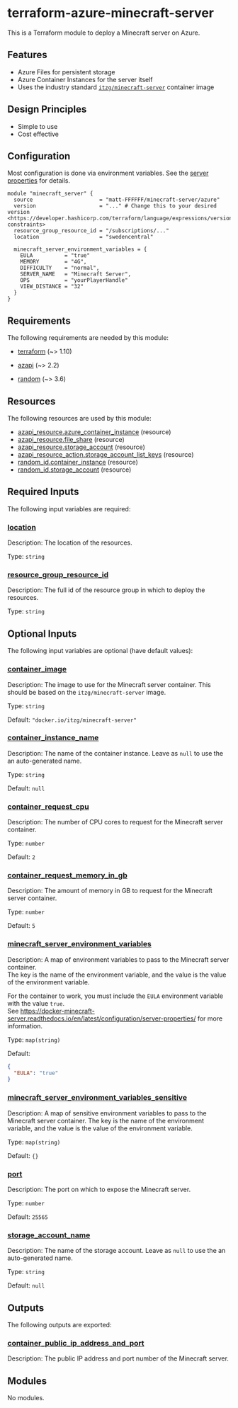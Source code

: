 <!-- BEGIN_TF_DOCS -->
# terraform-azure-minecraft-server

This is a Terraform module to deploy a Minecraft server on Azure.

## Features

- Azure Files for persistent storage
- Azure Container Instances for the server itself
- Uses the industry standard [`itzg/minecraft-server`](<https://docker-minecraft-server.readthedocs.io/en/latest/>) container image

## Design Principles

- Simple to use
- Cost effective

## Configuration

Most configuration is done via environment variables. See the [server properties](https://docker-minecraft-server.readthedocs.io/en/latest/configuration/server-properties/) for details.

```hcl
module "minecraft_server" {
  source                     = "matt-FFFFFF/minecraft-server/azure"
  version                    = "..." # Change this to your desired version <https://developer.hashicorp.com/terraform/language/expressions/version-constraints>
  resource_group_resource_id = "/subscriptions/..."
  location                   = "swedencentral"

  minecraft_server_environment_variables = {
    EULA          = "true"
    MEMORY        = "4G",
    DIFFICULTY    = "normal",
    SERVER_NAME   = "Minecraft Server",
    OPS           = "yourPlayerHandle"
    VIEW_DISTANCE = "32"
  }
}
```

<!-- markdownlint-disable MD033 -->
## Requirements

The following requirements are needed by this module:

- <a name="requirement_terraform"></a> [terraform](#requirement\_terraform) (~> 1.10)

- <a name="requirement_azapi"></a> [azapi](#requirement\_azapi) (~> 2.2)

- <a name="requirement_random"></a> [random](#requirement\_random) (~> 3.6)

## Resources

The following resources are used by this module:

- [azapi_resource.azure_container_instance](https://registry.terraform.io/providers/Azure/azapi/latest/docs/resources/resource) (resource)
- [azapi_resource.file_share](https://registry.terraform.io/providers/Azure/azapi/latest/docs/resources/resource) (resource)
- [azapi_resource.storage_account](https://registry.terraform.io/providers/Azure/azapi/latest/docs/resources/resource) (resource)
- [azapi_resource_action.storage_account_list_keys](https://registry.terraform.io/providers/Azure/azapi/latest/docs/resources/resource_action) (resource)
- [random_id.container_instance](https://registry.terraform.io/providers/hashicorp/random/latest/docs/resources/id) (resource)
- [random_id.storage_account](https://registry.terraform.io/providers/hashicorp/random/latest/docs/resources/id) (resource)

<!-- markdownlint-disable MD013 -->
## Required Inputs

The following input variables are required:

### <a name="input_location"></a> [location](#input\_location)

Description: The location of the resources.

Type: `string`

### <a name="input_resource_group_resource_id"></a> [resource\_group\_resource\_id](#input\_resource\_group\_resource\_id)

Description: The full id of the resource group in which to deploy the resources.

Type: `string`

## Optional Inputs

The following input variables are optional (have default values):

### <a name="input_container_image"></a> [container\_image](#input\_container\_image)

Description: The image to use for the Minecraft server container. This should be based on the `itzg/minecraft-server` image.

Type: `string`

Default: `"docker.io/itzg/minecraft-server"`

### <a name="input_container_instance_name"></a> [container\_instance\_name](#input\_container\_instance\_name)

Description: The name of the container instance. Leave as `null` to use the an auto-generated name.

Type: `string`

Default: `null`

### <a name="input_container_request_cpu"></a> [container\_request\_cpu](#input\_container\_request\_cpu)

Description: The number of CPU cores to request for the Minecraft server container.

Type: `number`

Default: `2`

### <a name="input_container_request_memory_in_gb"></a> [container\_request\_memory\_in\_gb](#input\_container\_request\_memory\_in\_gb)

Description: The amount of memory in GB to request for the Minecraft server container.

Type: `number`

Default: `5`

### <a name="input_minecraft_server_environment_variables"></a> [minecraft\_server\_environment\_variables](#input\_minecraft\_server\_environment\_variables)

Description: A map of environment variables to pass to the Minecraft server container.  
The key is the name of the environment variable, and the value is the value of the environment variable.

For the container to work, you must include the `EULA` environment variable with the value `true`.  
See <https://docker-minecraft-server.readthedocs.io/en/latest/configuration/server-properties/> for more information.

Type: `map(string)`

Default:

```json
{
  "EULA": "true"
}
```

### <a name="input_minecraft_server_environment_variables_sensitive"></a> [minecraft\_server\_environment\_variables\_sensitive](#input\_minecraft\_server\_environment\_variables\_sensitive)

Description: A map of sensitive environment variables to pass to the Minecraft server container. The key is the name of the environment variable, and the value is the value of the environment variable.

Type: `map(string)`

Default: `{}`

### <a name="input_port"></a> [port](#input\_port)

Description: The port on which to expose the Minecraft server.

Type: `number`

Default: `25565`

### <a name="input_storage_account_name"></a> [storage\_account\_name](#input\_storage\_account\_name)

Description: The name of the storage account. Leave as `null` to use the an auto-generated name.

Type: `string`

Default: `null`

## Outputs

The following outputs are exported:

### <a name="output_container_public_ip_address_and_port"></a> [container\_public\_ip\_address\_and\_port](#output\_container\_public\_ip\_address\_and\_port)

Description: The public IP address and port number of the Minecraft server.

## Modules

No modules.

<!-- END_TF_DOCS -->